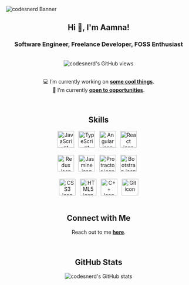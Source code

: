 <!-- Banner -->

![codesnerd Banner](https://github.com/codesnerd/codesnerd/assets/70039999/e259a9f1-178b-4ef8-9264-fa423874cb07.gif)

<!-- Introduction -->
<section align="center">
  <h1>Hi 👋, I'm Aamna!</h1>
  <h3>Software Engineer, Freelance Developer, FOSS Enthusiast</h3>
</section>
<br />

<!-- Profile Views -->
<div align="center">
  <img src="https://komarev.com/ghpvc/?username=codesnerd&label=Profile%20views&color=2a5fd7&style=flat" alt="codesnerd's GitHub views"/>
</div>
<br />

<!-- Now -->
<section align="center">
  <p>
    💻 I’m currently working on <b><a href="https://codesnerd.com/now#working-on">some cool things</a></b>.
    <br />
    🔭 I’m currently <b><a href="https://codesnerd.com/now#open-to">open to opportunities</a></b>.
  <p>
</section>
<br />

<!-- Skills -->
<section align="center">
  <h2>Skills</h2>
  <div>
    <img src="https://codesnerd.com/assets/svg/technology/javascript.svg" width="45" height="45" alt="JavaScript icon" />&nbsp;&nbsp;
    <img src="https://codesnerd.com/assets/svg/technology/typescript.svg" width="45" height="45" alt="TypeScript icon" />&nbsp;&nbsp;
    <img src="https://codesnerd.com/assets/svg/technology/angular.svg" width="45" height="45" alt="Angular icon" />&nbsp;&nbsp;
    <img src="https://codesnerd.com/assets/svg/technology/react.svg" width="45" height="45" alt="React icon" />&nbsp;&nbsp;
  </div>
  <br />
  
  <div>
    <img src="https://codesnerd.com/assets/svg/technology/redux.svg" width="45" height="45" alt="Redux icon" />&nbsp;&nbsp;
    <img src="https://codesnerd.com/assets/svg/technology/jasmine.svg" width="45" height="45" alt="Jasmine icon" />&nbsp;&nbsp;
    <img src="https://codesnerd.com/assets/svg/technology/protractor.svg" width="45" height="45" alt="Protractor icon" />&nbsp;&nbsp;
    <img src="https://codesnerd.com/assets/svg/technology/bootstrap.svg" width="45" height="45" alt="Bootstrap icon" />&nbsp;&nbsp;
  </div>
  <br />

  <div>
    <img src="https://codesnerd.com/assets/svg/technology/css3.svg" width="45" height="45" alt="CSS3 icon" />&nbsp;&nbsp;
    <img src="https://codesnerd.com/assets/svg/technology/html5.svg" width="45" height="45" alt="HTML5 icon" />&nbsp;&nbsp;
    <img src="https://codesnerd.com/assets/svg/technology/c++.svg" width="45" height="45" alt="C++ icon" />&nbsp;&nbsp;
    <img src="https://codesnerd.com/assets/svg/technology/git.svg" width="45" height="45" alt="Git icon" />
  </div>
</section>
<br />

<!-- Connect With Me -->
<section align="center">
  <h2>Connect with Me</h2>
  <p>
    Reach out to me <b><a href="https://codesnerd.com/contact">here</a></b>.
  </p>
</section>
<br />

<!-- GitHub Stats -->
<section align="center">
  <h2>GitHub Stats</h2>
  <img src="https://github-readme-stats.vercel.app/api?username=codesnerd&theme=github_dark&count_private=true&include_all_commits=true" alt="codesnerd's GitHub stats" />
</section>
